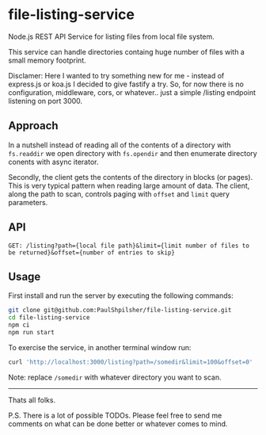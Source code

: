# file-listing-service

Node.js REST API Service for listing files from local file system.

This service can handle directories containg huge number of files with a small memory footprint.

Disclamer: Here I wanted to try something new for me - instead of express.js or koa.js I decided to give fastify a try.  So, for now there is no configuration, middleware, cors, or whatever.. just a simple /listing endpoint listening on port 3000.

## Approach

In a nutshell instead of reading all of the contents of a directory with ```fs.readdir``` we open directory with ```fs.opendir``` and then enumerate directory conents with async iterator.

Secondly, the client gets the contents of the directory in blocks (or pages).  This is very typical pattern when reading large amount of data.  The client, along the path to scan, controls paging with ```offset``` and ```limit``` query parameters.  


## API 

```
GET: /listing?path={local file path}&limit={limit number of files to be returned}&offset={number of entries to skip}
```


## Usage

First install and run the server by executing the following commands: 

```sh
git clone git@github.com:PaulShpilsher/file-listing-service.git
cd file-listing-service
npm ci
npm run start
```

To exercise the service, in another terminal window run:

```sh
curl 'http://localhost:3000/listing?path=/somedir&limit=100&offset=0'
```
Note: replace ```/somedir``` with whatever directory you want to scan.


----------------------------------------------------------------

Thats all folks.


P.S. There is a lot of possible TODOs.  Please feel free to send me comments on what can be done better or whatever comes to mind.

